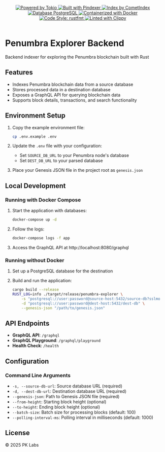<p align="center">
  <a href="https://github.com/tokio-rs/tokio">
    <img src="https://img.shields.io/badge/powered%20by-tokio-blue?style=flat&logo=rust" alt="Powered by Tokio" />
  </a>
  <a href="https://github.com/penumbra-zone/penumbra/tree/main/crates/bin/pindexer">
    <img src="https://img.shields.io/badge/built%20with-pindexer-blueviolet?style=flat" alt="Built with Pindexer" />
  </a>
  <a href="https://github.com/penumbra-zone/penumbra/tree/main/crates/util/cometindex">
    <img src="https://img.shields.io/badge/index%20by-cometindex-6A0DAD?style=flat" alt="Index by CometIndex" />
  </a>
  <a href="https://www.postgresql.org/">
    <img src="https://img.shields.io/badge/database-postgresql-blue?style=flat&logo=postgresql" alt="Database PostgreSQL" />
  </a>
  <a href="https://www.docker.com/">
    <img src="https://img.shields.io/badge/containerized-docker-2496ED?style=flat&logo=docker" alt="Containerized with Docker" />
  </a>
  <br />
  <a href="https://github.com/rust-lang/rustfmt">
    <img src="https://img.shields.io/badge/code--style-rustfmt-fc8d62?style=flat" alt="Code Style: rustfmt" />
  </a>
  <a href="https://github.com/rust-lang/rust-clippy">
    <img src="https://img.shields.io/badge/linted%20with-clippy-ffc832?style=flat" alt="Linted with Clippy" />
  </a>
  <br />
  <br />
</p>

# Penumbra Explorer Backend

Backend indexer for exploring the Penumbra blockchain built with Rust

## Features

- Indexes Penumbra blockchain data from a source database
- Stores processed data in a destination database
- Exposes a GraphQL API for querying blockchain data
- Supports block details, transactions, and search functionality


## Environment Setup

1. Copy the example environment file:
   ```sh
   cp .env.example .env
   ```

2. Update the `.env` file with your configuration:
    - Set `SOURCE_DB_URL` to your Penumbra node's database
    - Set `DEST_DB_URL` to your parsed database

3. Place your Genesis JSON file in the project root as `genesis.json`

## Local Development

### Running with Docker Compose

1. Start the application with databases:
   ```sh
   docker-compose up -d
   ```

2. Follow the logs:
   ```sh
   docker-compose logs -f app
   ```

3. Access the GraphQL API at http://localhost:8080/graphql

### Running without Docker

1. Set up a PostgreSQL database for the destination

2. Build and run the application:
   ```sh
   cargo build --release
   RUST_LOG=info ./target/release/penumbra-explorer \
       -s "postgresql://user:password@source-host:5432/source-db?sslmode=require" \
       -d "postgresql://user:password@dest-host:5432/dest-db" \
       --genesis-json "/path/to/genesis.json"
   ```

## API Endpoints

- **GraphQL API**: `/graphql`
- **GraphQL Playground**: `/graphql/playground`
- **Health Check**: `/health`

## Configuration

### Command Line Arguments

- `-s, --source-db-url`: Source database URL (required)
- `-d, --dest-db-url`: Destination database URL (required)
- `--genesis-json`: Path to Genesis JSON file (required)
- `--from-height`: Starting block height (optional)
- `--to-height`: Ending block height (optional)
- `--batch-size`: Batch size for processing blocks (default: 100)
- `--polling-interval-ms`: Polling interval in milliseconds (default: 1000)

## License

© 2025 PK Labs
